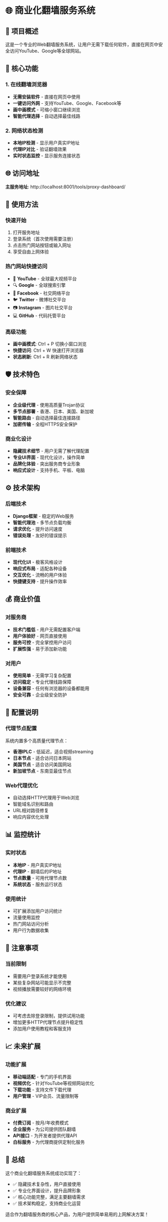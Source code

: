 # 🌐 商业化翻墙服务系统

## 🎯 项目概述

这是一个专业的Web翻墙服务系统，让用户无需下载任何软件，直接在网页中安全访问YouTube、Google等全球网站。

## 🚀 核心功能

### 1. 在线翻墙浏览器
- **无需安装软件** - 直接在网页中使用
- **一键访问外网** - 支持YouTube、Google、Facebook等
- **画中画模式** - 可缩小窗口继续浏览
- **智能代理选择** - 自动选择最佳线路

### 2. 网络状态检测
- **本地IP检测** - 显示用户真实IP地址
- **代理IP对比** - 验证翻墙效果
- **实时状态监控** - 显示服务连接状态

## 🌐 访问地址

**主服务地址**: http://localhost:8001/tools/proxy-dashboard/

## 📱 使用方法

### 快速开始
1. 打开服务地址
2. 登录系统（首次使用需要注册）
3. 点击热门网站按钮或输入网址
4. 享受自由上网体验

### 热门网站快捷访问
- 🎥 **YouTube** - 全球最大视频平台
- 🔍 **Google** - 全球搜索引擎
- 📘 **Facebook** - 社交网络平台  
- 🐦 **Twitter** - 微博社交平台
- 📷 **Instagram** - 图片社交平台
- 💻 **GitHub** - 代码托管平台

### 高级功能
- **画中画模式**: Ctrl + P 切换小窗口浏览
- **快捷访问**: Ctrl + W 快速打开浏览器
- **状态刷新**: Ctrl + R 刷新网络状态

## 🛡️ 技术特色

### 安全保障
- **企业级代理** - 使用高质量Trojan协议
- **多节点部署** - 香港、日本、美国、新加坡
- **智能路由** - 自动选择最佳连接路径
- **加密传输** - 全程HTTPS安全保护

### 商业化设计
- **隐藏技术细节** - 用户无需了解代理配置
- **专业UI界面** - 现代化设计，操作简单
- **品牌化体验** - 突出服务商专业形象
- **响应式设计** - 支持手机、平板、电脑

## ⚙️ 技术架构

### 后端技术
- **Django框架** - 稳定的Web服务
- **智能代理池** - 多节点负载均衡
- **请求优化** - 提升访问速度
- **错误处理** - 友好的错误提示

### 前端技术
- **现代化UI** - 极客风格设计
- **响应式布局** - 适配各种设备
- **交互优化** - 流畅的用户体验
- **快捷键支持** - 提升操作效率

## 💰 商业价值

### 对服务商
- **技术门槛低** - 用户无需配置客户端
- **用户体验好** - 网页直接使用
- **服务可控** - 完全掌控用户访问
- **扩展性强** - 易于添加新功能

### 对用户
- **使用简单** - 无需学习复杂配置
- **访问稳定** - 专业代理线路保障
- **设备兼容** - 任何有浏览器的设备都能用
- **安全可靠** - 企业级安全防护

## 🔧 配置说明

### 代理节点配置
系统内置多个高质量代理节点：
- **香港IPLC** - 低延迟，适合视频streaming
- **日本节点** - 适合访问日本网站
- **美国节点** - 适合访问美国网站
- **新加坡节点** - 东南亚最佳节点

### Web代理优化
- 自动选择HTTP代理用于Web浏览
- 智能域名识别和路由
- URL相对路径修复
- 响应内容优化处理

## 📊 监控统计

### 实时状态
- **本地IP** - 用户真实IP地址
- **代理IP** - 翻墙后的IP地址
- **节点数量** - 可用代理节点数
- **系统状态** - 服务运行状态

### 使用统计
- 可扩展添加用户访问统计
- 流量使用监控
- 热门网站访问分析
- 用户行为数据收集

## 🚧 注意事项

### 当前限制
- 需要用户登录系统才能使用
- 某些复杂网站可能显示不完整
- 视频播放需要较好的网络环境

### 优化建议
- 可考虑去除登录限制，提供试用功能
- 增加更多HTTP代理节点提升稳定性
- 添加用户使用教程和客服支持

## 📈 未来扩展

### 功能扩展
- **移动端适配** - 专门的手机界面
- **视频优化** - 针对YouTube等视频网站优化
- **下载功能** - 支持文件下载代理
- **用户管理** - VIP会员、流量限制等

### 商业扩展
- **付费订阅** - 按月/年收费模式
- **企业服务** - 为公司提供团队翻墙
- **API接口** - 为开发者提供代理API
- **白标服务** - 为代理商提供定制化服务

## 🎉 总结

这个商业化翻墙服务系统成功实现了：
- ✅ 隐藏技术复杂性，用户直接使用
- ✅ 专业化界面设计，提升品牌形象  
- ✅ 核心功能完整，满足主要翻墙需求
- ✅ 技术架构稳定，支持商业化运营

适合作为翻墙服务商的核心产品，为用户提供简单易用的上网解决方案！
